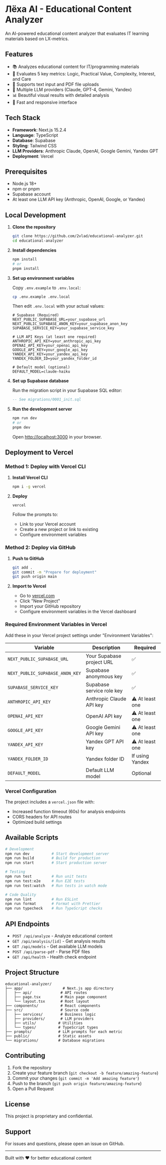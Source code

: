 # Лёха AI - Educational Content Analyzer

An AI-powered educational content analyzer that evaluates IT learning materials based on LX-metrics.

## Features

- 📚 Analyzes educational content for IT/programming materials
- 🎯 Evaluates 5 key metrics: Logic, Practical Value, Complexity, Interest, and Care
- 📄 Supports text input and PDF file uploads
- 🤖 Multiple LLM providers (Claude, GPT-4, Gemini, Yandex)
- 📊 Beautiful visual results with detailed analysis
- 🚀 Fast and responsive interface

## Tech Stack

- **Framework**: Next.js 15.2.4
- **Language**: TypeScript
- **Database**: Supabase
- **Styling**: Tailwind CSS
- **LLM Providers**: Anthropic Claude, OpenAI, Google Gemini, Yandex GPT
- **Deployment**: Vercel

## Prerequisites

- Node.js 18+
- npm or pnpm
- Supabase account
- At least one LLM API key (Anthropic, OpenAI, Google, or Yandex)

## Local Development

1. **Clone the repository**

   ```bash
   git clone https://github.com/2vlad/educational-analyzer.git
   cd educational-analyzer
   ```

2. **Install dependencies**

   ```bash
   npm install
   # or
   pnpm install
   ```

3. **Set up environment variables**

   Copy `.env.example` to `.env.local`:

   ```bash
   cp .env.example .env.local
   ```

   Then edit `.env.local` with your actual values:

   ```env
   # Supabase (Required)
   NEXT_PUBLIC_SUPABASE_URL=your_supabase_url
   NEXT_PUBLIC_SUPABASE_ANON_KEY=your_supabase_anon_key
   SUPABASE_SERVICE_KEY=your_supabase_service_key

   # LLM API Keys (at least one required)
   ANTHROPIC_API_KEY=your_anthropic_api_key
   OPENAI_API_KEY=your_openai_api_key
   GOOGLE_API_KEY=your_google_api_key
   YANDEX_API_KEY=your_yandex_api_key
   YANDEX_FOLDER_ID=your_yandex_folder_id

   # Default model (optional)
   DEFAULT_MODEL=claude-haiku
   ```

4. **Set up Supabase database**

   Run the migration script in your Supabase SQL editor:

   ```sql
   -- See migrations/0001_init.sql
   ```

5. **Run the development server**

   ```bash
   npm run dev
   # or
   pnpm dev
   ```

   Open [http://localhost:3000](http://localhost:3000) in your browser.

## Deployment to Vercel

### Method 1: Deploy with Vercel CLI

1. **Install Vercel CLI**

   ```bash
   npm i -g vercel
   ```

2. **Deploy**

   ```bash
   vercel
   ```

   Follow the prompts to:
   - Link to your Vercel account
   - Create a new project or link to existing
   - Configure environment variables

### Method 2: Deploy via GitHub

1. **Push to GitHub**

   ```bash
   git add .
   git commit -m "Prepare for deployment"
   git push origin main
   ```

2. **Import to Vercel**
   - Go to [vercel.com](https://vercel.com)
   - Click "New Project"
   - Import your GitHub repository
   - Configure environment variables in the Vercel dashboard

### Required Environment Variables in Vercel

Add these in your Vercel project settings under "Environment Variables":

| Variable                        | Description               | Required        |
| ------------------------------- | ------------------------- | --------------- |
| `NEXT_PUBLIC_SUPABASE_URL`      | Your Supabase project URL | ✅              |
| `NEXT_PUBLIC_SUPABASE_ANON_KEY` | Supabase anonymous key    | ✅              |
| `SUPABASE_SERVICE_KEY`          | Supabase service role key | ✅              |
| `ANTHROPIC_API_KEY`             | Anthropic Claude API key  | ⚠️ At least one |
| `OPENAI_API_KEY`                | OpenAI API key            | ⚠️ At least one |
| `GOOGLE_API_KEY`                | Google Gemini API key     | ⚠️ At least one |
| `YANDEX_API_KEY`                | Yandex GPT API key        | ⚠️ At least one |
| `YANDEX_FOLDER_ID`              | Yandex folder ID          | If using Yandex |
| `DEFAULT_MODEL`                 | Default LLM model         | Optional        |

### Vercel Configuration

The project includes a `vercel.json` file with:

- Increased function timeout (60s) for analysis endpoints
- CORS headers for API routes
- Optimized build settings

## Available Scripts

```bash
# Development
npm run dev          # Start development server
npm run build        # Build for production
npm run start        # Start production server

# Testing
npm run test         # Run unit tests
npm run test:e2e     # Run E2E tests
npm run test:watch   # Run tests in watch mode

# Code Quality
npm run lint         # Run ESLint
npm run format       # Format with Prettier
npm run typecheck    # Run TypeScript checks
```

## API Endpoints

- `POST /api/analyze` - Analyze educational content
- `GET /api/analysis/[id]` - Get analysis results
- `GET /api/models` - Get available LLM models
- `POST /api/parse-pdf` - Parse PDF files
- `GET /api/health` - Health check endpoint

## Project Structure

```
educational-analyzer/
├── app/                  # Next.js app directory
│   ├── api/             # API routes
│   ├── page.tsx         # Main page component
│   └── layout.tsx       # Root layout
├── components/          # React components
├── src/                 # Source code
│   ├── services/        # Business logic
│   ├── providers/       # LLM providers
│   ├── utils/          # Utilities
│   └── types/          # TypeScript types
├── prompts/            # LLM prompts for each metric
├── public/             # Static assets
└── migrations/         # Database migrations
```

## Contributing

1. Fork the repository
2. Create your feature branch (`git checkout -b feature/amazing-feature`)
3. Commit your changes (`git commit -m 'Add amazing feature'`)
4. Push to the branch (`git push origin feature/amazing-feature`)
5. Open a Pull Request

## License

This project is proprietary and confidential.

## Support

For issues and questions, please open an issue on GitHub.

---

Built with ❤️ for better educational content

